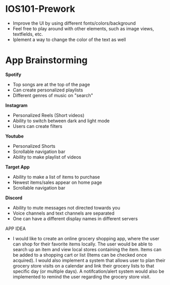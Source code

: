 # IOS101-Prework
- Improve the UI by using different fonts/colors/background
- Feel free to play around with other elements, such as image views, textfields, etc.
- Iplement a way to change the color of the text as well

# App Brainstorming

**Spotify**
- Top songs are at the top of the page
- Can create personalized playlists
- Different genres of music on "search"

**Instagram**
- Personalized Reels (Short videos)
- Ability to switch between dark and light mode
- Users can create filters

**Youtube**
- Personalized Shorts
- Scrollable navigation bar
- Ability to make playlist of videos

**Target App**
- Ability to make a list of items to purchase
- Newest items/sales appear on home page
- Scrollable navigation bar 

**Discord**
- Ability to mute messages not directed towards you
- Voice channels and text channels are separated
- One can have a different display names in different servers


APP IDEA

- I would like to create an online grocery shopping app, where the user can shop for their favorite items locally. The user would be able to search up an item and view local stores containing the item. Items can be added to a shopping cart or list (Items can be checked once acquired). I would also implement a system that allows user to plan their grocery store visits on a calendar and link their grocery lists to that specific day (or multiple days). A notifcation/alert system would also be implemented to remind the user regarding the grocery store visit.
